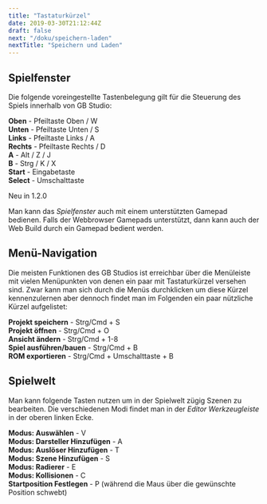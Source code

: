```yaml
---
title: "Tastaturkürzel"
date: 2019-03-30T21:12:44Z
draft: false
next: "/doku/speichern-laden"
nextTitle: "Speichern und Laden"
---
```


## Spielfenster

Die folgende voreingestellte Tastenbelegung gilt für die Steuerung des Spiels innerhalb von GB Studio:

**Oben** - Pfeiltaste Oben / W  
**Unten** - Pfeiltaste Unten / S  
**Links** - Pfeiltaste Links / A  
**Rechts** - Pfeiltaste Rechts / D  
**A** - Alt / Z / J  
**B** - Strg / K / X  
**Start** - Eingabetaste  
**Select** - Umschalttaste

<span class="new">Neu in 1.2.0</span>

Man kann das _Spielfenster_ auch mit einem unterstützten Gamepad bedienen. Falls der Webbrowser Gamepads unterstützt, dann kann auch der Web Build durch ein Gamepad bedient werden.

## Menü-Navigation

Die meisten Funktionen des GB Studios ist erreichbar über die Menüleiste mit vielen Menüpunkten von denen ein paar mit Tastaturkürzel versehen sind. Zwar kann man sich durch die Menüs durchklicken um diese Kürzel kennenzulernen aber dennoch findet man im Folgenden ein paar nützliche Kürzel aufgelistet:

**Projekt speichern** - Strg/Cmd + S  
**Projekt öffnen** - Strg/Cmd + O  
**Ansicht ändern** - Strg/Cmd + 1-8  
**Spiel ausführen/bauen** - Strg/Cmd + B  
**ROM exportieren** - Strg/Cmd + Umschalttaste + B

## Spielwelt

Man kann folgende Tasten nutzen um in der Spielwelt zügig Szenen zu bearbeiten. Die verschiedenen Modi findet man in der _Editor Werkzeugleiste_ in der oberen linken Ecke.

**Modus: Auswählen** - V  
**Modus: Darsteller Hinzufügen** - A  
**Modus: Auslöser Hinzufügen** - T  
**Modus: Szene Hinzufügen** - S  
**Modus: Radierer** - E  
**Modus: Kollisionen** - C  
**Startposition Festlegen** - P (während die Maus über die gewünschte Position schwebt)
